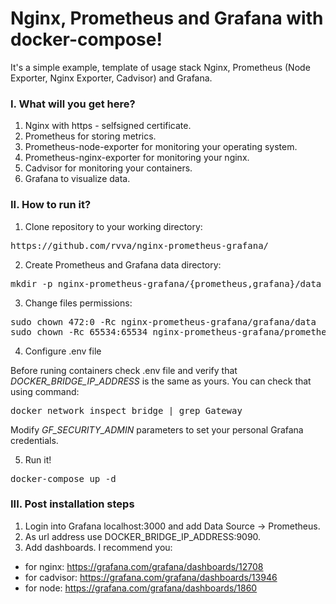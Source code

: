 # Nginx, Prometheus and Grafana with docker-compose!

It's a simple example, template of usage stack Nginx, Prometheus (Node Exporter, Nginx Exporter, Cadvisor) and Grafana.

### I. What will you get here?
1. Nginx with https - selfsigned certificate.
2. Prometheus for storing metrics. 
3. Prometheus-node-exporter for monitoring your operating system.
4. Prometheus-nginx-exporter for monitoring your nginx.
5. Cadvisor for monitoring your containers.
6. Grafana to visualize data. 

### II. How to run it?
1. Clone repository to your working directory:
<pre>https://github.com/rvva/nginx-prometheus-grafana/</pre>
2. Create Prometheus and Grafana data directory:
<pre>mkdir -p nginx-prometheus-grafana/{prometheus,grafana}/data</pre>
3. Change files permissions:
<pre>
sudo chown 472:0 -Rc nginx-prometheus-grafana/grafana/data
sudo chown -Rc 65534:65534 nginx-prometheus-grafana/prometheus/data
</pre>
4. Configure .env file 

Before runing containers check .env file and verify that <i>DOCKER_BRIDGE_IP_ADDRESS</i> is the same as yours.
You can check that using command:
<pre>docker network inspect bridge | grep Gateway</pre>
Modify <i>GF_SECURITY_ADMIN</i> parameters to set your personal Grafana credentials. 

5. Run it!
<pre>
docker-compose up -d
</pre>

### III. Post installation steps
1. Login into Grafana localhost:3000 and add Data Source -> Prometheus. 
2. As url address use DOCKER_BRIDGE_IP_ADDRESS:9090. 
3. Add dashboards. I recommend you:
* for nginx: https://grafana.com/grafana/dashboards/12708
* for cadvisor: https://grafana.com/grafana/dashboards/13946
* for node: https://grafana.com/grafana/dashboards/1860
